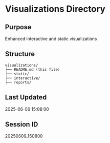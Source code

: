 # Visualizations Directory

## Purpose
Enhanced interactive and static visualizations

## Structure
```
visualizations/
├── README.md (this file)
├── static/
├── interactive/
├── reports/
```


## Last Updated
2025-06-06 15:08:00

## Session ID
20250606_150800
